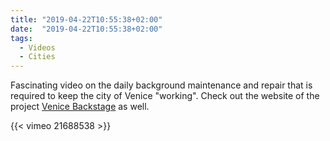 ```yaml
---
title: "2019-04-22T10:55:38+02:00"
date:  "2019-04-22T10:55:38+02:00"
tags:
  - Videos
  - Cities
---
```


Fascinating video on the daily background maintenance and repair that is required to keep the city of Venice "working". Check out the website of the project [Venice Backstage](http://www.venicebackstage.org/en/) as well.

{{< vimeo 21688538 >}}
